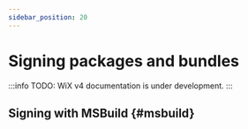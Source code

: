 ```yaml
---
sidebar_position: 20
---
```


# Signing packages and bundles

:::info
TODO: WiX v4 documentation is under development.
:::

## Signing with MSBuild {#msbuild}

